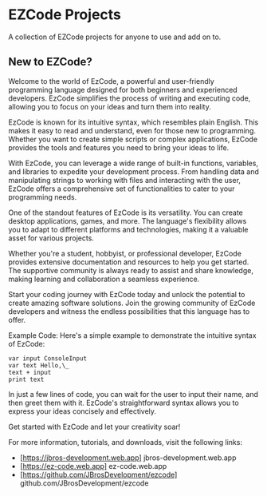 # EZCode Projects
A collection of EZCode projects for anyone to use and add on to.
## New to EZCode?
Welcome to the world of EzCode, a powerful and user-friendly programming language designed for both beginners and experienced developers. EzCode simplifies the process of writing and executing code, allowing you to focus on your ideas and turn them into reality.

EzCode is known for its intuitive syntax, which resembles plain English. This makes it easy to read and understand, even for those new to programming. Whether you want to create simple scripts or complex applications, EzCode provides the tools and features you need to bring your ideas to life.

With EzCode, you can leverage a wide range of built-in functions, variables, and libraries to expedite your development process. From handling data and manipulating strings to working with files and interacting with the user, EzCode offers a comprehensive set of functionalities to cater to your programming needs.

One of the standout features of EzCode is its versatility. You can create desktop applications, games, and more. The language's flexibility allows you to adapt to different platforms and technologies, making it a valuable asset for various projects.

Whether you're a student, hobbyist, or professional developer, EzCode provides extensive documentation and resources to help you get started. The supportive community is always ready to assist and share knowledge, making learning and collaboration a seamless experience.

Start your coding journey with EzCode today and unlock the potential to create amazing software solutions. Join the growing community of EzCode developers and witness the endless possibilities that this language has to offer.

Example Code:
Here's a simple example to demonstrate the intuitive syntax of EzCode:
```
var input ConsoleInput
var text Hello,\_
text + input
print text
```
In just a few lines of code, you can wait for the user to input their name, and then greet them with it. EzCode's straightforward syntax allows you to express your ideas concisely and effectively.

Get started with EzCode and let your creativity soar!

For more information, tutorials, and downloads, visit the following links:

- [https://jbros-development.web.app] jbros-development.web.app
- [https://ez-code.web.app] ez-code.web.app
- [https://github.com/JBrosDevelopment/ezcode] github.com/JBrosDevelopment/ezcode
